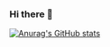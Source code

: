 ### Hi there 👋
[![Anurag's GitHub stats](https://github-readme-stats.vercel.app/api?username=AidenLuce&theme=synthwave)](https://github.com/anuraghazra/github-readme-stats)

<!--
**AidenLuce/AidenLuce** is a ✨ _special_ ✨ repository because its `README.md` (this file) appears on your GitHub profile.

Here are some ideas to get you started:

[![Anurag's GitHub stats](https://github-readme-stats.vercel.app/api?username=AidenLuce)](https://github.com/anuraghazra/github-readme-stats)

- 🔭 I’m currently working on ...
- 🌱 I’m currently learning ...
- 👯 I’m looking to collaborate on ...
- 🤔 I’m looking for help with ...
- 💬 Ask me about ...
- 📫 How to reach me: ...
- 😄 Pronouns: ...
- ⚡ Fun fact: ...
-->
